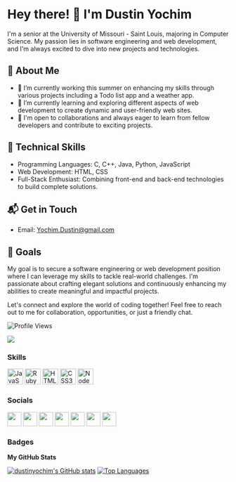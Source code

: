 # Hey there! 👋 I'm Dustin Yochim

I'm a senior at the University of Missouri - Saint Louis, majoring in Computer Science. My passion lies in software engineering and web development, and I'm always excited to dive into new projects and technologies.

## 🚀 About Me

- 🔭 I’m currently working this summer on enhancing my skills through various projects including a Todo list app and a weather app.
- 🌱 I’m currently learning and exploring different aspects of web development to create dynamic and user-friendly web sites.
- 🤝 I'm open to collaborations and always eager to learn from fellow developers and contribute to exciting projects.

## 💼 Technical Skills

- Programming Languages: C, C++, Java, Python, JavaScript
- Web Development: HTML, CSS
- Full-Stack Enthusiast: Combining front-end and back-end technologies to build complete solutions.

## 📬 Get in Touch

- Email: Yochim.Dustin@gmail.com

## 🎯 Goals

My goal is to secure a software engineering or web development position where I can leverage my skills to tackle real-world challenges. I'm passionate about crafting elegant solutions and continuously enhancing my abilities to create meaningful and impactful projects.

Let's connect and explore the world of coding together! Feel free to reach out to me for collaboration, opportunities, or just a friendly chat.



![Profile Views](https://komarev.com/ghpvc/?username=yourusername)


<a href="https://www.github.com/dustinyochim" target="_blank" rel="noreferrer"><img src="https://img.shields.io/github/followers/dustinyochim?logo=github&style=for-the-badge&color=0891b2&labelColor=1c1917" /></a>

### Skills  

<p align="left"> <a href="https://developer.mozilla.org/en-US/docs/Web/JavaScript" target="_blank" rel="noreferrer"><img src="https://raw.githubusercontent.com/danielcranney/readme-generator/main/public/icons/skills/javascript-colored.svg" width="36" height="36" alt="JavaScript" /></a> <a href="https://www.ruby-lang.org/en/" target="_blank" rel="noreferrer"><img src="https://raw.githubusercontent.com/danielcranney/readme-generator/main/public/icons/skills/ruby-colored.svg" width="36" height="36" alt="Ruby" /></a> <a href="https://developer.mozilla.org/en-US/docs/Glossary/HTML5" target="_blank" rel="noreferrer"><img src="https://raw.githubusercontent.com/danielcranney/readme-generator/main/public/icons/skills/html5-colored.svg" width="36" height="36" alt="HTML5" /></a> <a href="https://www.w3.org/TR/CSS/#css" target="_blank" rel="noreferrer"><img src="https://raw.githubusercontent.com/danielcranney/readme-generator/main/public/icons/skills/css3-colored.svg" width="36" height="36" alt="CSS3" /></a> <a href="https://nodejs.org/en/" target="_blank" rel="noreferrer"><img src="https://raw.githubusercontent.com/danielcranney/readme-generator/main/public/icons/skills/nodejs-colored.svg" width="36" height="36" alt="NodeJS" /></a> </p> 

 ### Socials  
 <p align="left"> <a href="https://www.facebook.com/dustinyochim" target="_blank" rel="noreferrer"><img src="https://raw.githubusercontent.com/danielcranney/readme-generator/main/public/icons/socials/facebook.svg" width="32" height="32" /></a> <a href="https://www.github.com/dustinyochim" target="_blank" rel="noreferrer"><img src="https://raw.githubusercontent.com/danielcranney/readme-generator/main/public/icons/socials/github.svg" width="32" height="32" /></a> <a href="http://www.instagram.com/dustinreedyochim" target="_blank" rel="noreferrer"><img src="https://raw.githubusercontent.com/danielcranney/readme-generator/main/public/icons/socials/instagram.svg" width="32" height="32" /></a> <a href="https://www.linkedin.com/in/dustinyochim" target="_blank" rel="noreferrer"><img src="https://raw.githubusercontent.com/danielcranney/readme-generator/main/public/icons/socials/linkedin.svg" width="32" height="32" /></a> <a href="https://www.twitter.com/dustinyochim" target="_blank" rel="noreferrer"><img src="https://raw.githubusercontent.com/danielcranney/readme-generator/main/public/icons/socials/twitter.svg" width="32" height="32" /></a> <a href="https://www.youtube.com/c/dustinyochim" target="_blank" rel="noreferrer"><img src="https://raw.githubusercontent.com/danielcranney/readme-generator/main/public/icons/socials/youtube.svg" width="32" height="32" /></a> <a href="https://www.twitch.tv/dustinyochim" target="_blank" rel="noreferrer"><img src="https://raw.githubusercontent.com/danielcranney/readme-generator/main/public/icons/socials/twitch.svg" width="32" height="32" /></a></p> 
 
### Badges

<b>My GitHub Stats</b>

<a href="http://www.github.com/dustinyochim"><img src="https://github-readme-stats.vercel.app/api?username=dustinyochim&show_icons=true&hide=&count_private=true&title_color=0891b2&text_color=ffffff&icon_color=0891b2&bg_color=1c1917&hide_border=true&show_icons=true" alt="dustinyochim's GitHub stats" /></a>
<a href="https://github.com/dustinyochim" align="left"><img src="https://github-readme-stats.vercel.app/api/top-langs/?username=dustinyochim&langs_count=10&title_color=0891b2&text_color=ffffff&icon_color=0891b2&bg_color=1c1917&hide_border=true&locale=en&custom_title=Top%20%Languages" alt="Top Languages" /></a>
